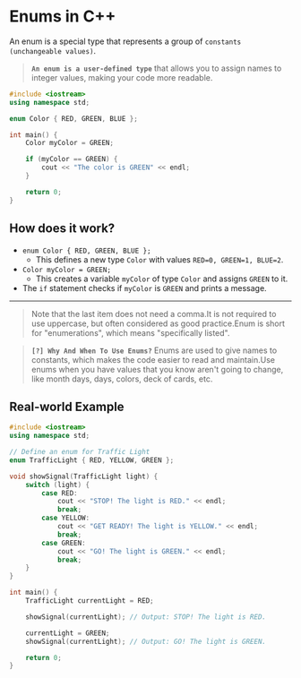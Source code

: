 # Enums in C++

An enum is a special type that represents a group of `constants (unchangeable values)`.

> **`An enum is a user-defined type`** that allows you to assign names to integer values, making your code more readable.

```cpp
#include <iostream>
using namespace std;

enum Color { RED, GREEN, BLUE };

int main() {
    Color myColor = GREEN;

    if (myColor == GREEN) {
        cout << "The color is GREEN" << endl;
    }

    return 0;
}
```

## **How does it work?**

- `enum Color { RED, GREEN, BLUE };`
  - This defines a new type `Color` with values `RED=0, GREEN=1, BLUE=2`.
- `Color myColor = GREEN;`
  - This creates a variable `myColor` of type `Color` and assigns `GREEN` to it.
- The `if` statement checks if `myColor` is `GREEN` and prints a message.

---

> Note that the last item does not need a comma.It is not required to use uppercase, but often considered as good practice.Enum is short for "enumerations", which means "specifically listed".

> **`[?] Why And When To Use Enums?`** Enums are used to give names to constants, which makes the code easier to read and maintain.Use enums when you have values that you know aren't going to change, like month days, days, colors, deck of cards, etc.

## Real-world Example

```cpp
#include <iostream>
using namespace std;

// Define an enum for Traffic Light
enum TrafficLight { RED, YELLOW, GREEN };

void showSignal(TrafficLight light) {
    switch (light) {
        case RED:
            cout << "STOP! The light is RED." << endl;
            break;
        case YELLOW:
            cout << "GET READY! The light is YELLOW." << endl;
            break;
        case GREEN:
            cout << "GO! The light is GREEN." << endl;
            break;
    }
}

int main() {
    TrafficLight currentLight = RED;

    showSignal(currentLight); // Output: STOP! The light is RED.

    currentLight = GREEN;
    showSignal(currentLight); // Output: GO! The light is GREEN.

    return 0;
}
```
